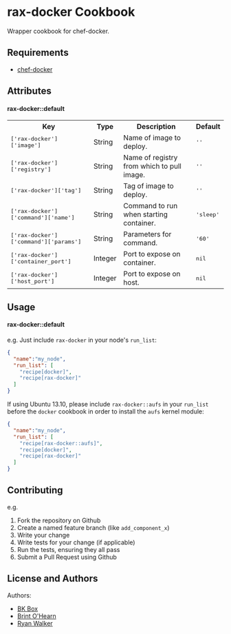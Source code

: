rax-docker Cookbook
===================
Wrapper cookbook for chef-docker.

Requirements
------------
* [chef-docker](https://github.com/bflad/chef-docker)

Attributes
----------

#### rax-docker::default
<table>
  <tr>
    <th>Key</th>
    <th>Type</th>
    <th>Description</th>
    <th>Default</th>
  </tr>
  <tr>
    <td><tt>['rax-docker']['image']</tt></td>
    <td>String</td>
    <td>Name of image to deploy.</td>
    <td><tt>''</tt></td>
  </tr>
  <tr>
    <td><tt>['rax-docker']['registry']</tt></td>
    <td>String</td>
    <td>Name of registry from which to pull image.</td>
    <td><tt>''</tt></td>
  </tr>
  <tr>
    <td><tt>['rax-docker']['tag']</tt></td>
    <td>String</td>
    <td>Tag of image to deploy.</td>
    <td><tt>''</tt></td>
  </tr>
  <tr>
    <td><tt>['rax-docker']['command']['name']</tt></td>
    <td>String</td>
    <td>Command to run when starting container.</td>
    <td><tt>'sleep'</tt></td>
  </tr>
  <tr>
    <td><tt>['rax-docker']['command']['params']</tt></td>
    <td>String</td>
    <td>Parameters for command.</td>
    <td><tt>'60'</tt></td>
  </tr>
  <tr>
    <td><tt>['rax-docker']['container_port']</tt></td>
    <td>Integer</td>
    <td>Port to expose on container.</td>
    <td><tt>nil</tt></td>
  </tr>
  <tr>
    <td><tt>['rax-docker']['host_port']</tt></td>
    <td>Integer</td>
    <td>Port to expose on host.</td>
    <td><tt>nil</tt></td>
  </tr>
</table>

Usage
-----
#### rax-docker::default

e.g.
Just include `rax-docker` in your node's `run_list`:

```json
{
  "name":"my_node",
  "run_list": [
    "recipe[docker]",
    "recipe[rax-docker]"
  ]
}
```

If using Ubuntu 13.10, please include `rax-docker::aufs` in your `run_list`
before the `docker` cookbook in order to install the `aufs` kernel module:

```json
{
  "name":"my_node",
  "run_list": [
    "recipe[rax-docker::aufs]",
    "recipe[docker]",
    "recipe[rax-docker]"
  ]
}
```

Contributing
------------

e.g.
1. Fork the repository on Github
2. Create a named feature branch (like `add_component_x`)
3. Write your change
4. Write tests for your change (if applicable)
5. Run the tests, ensuring they all pass
6. Submit a Pull Request using Github

License and Authors
-------------------
Authors:
* [BK Box](https://github.com/gondoi)
* [Brint O'Hearn](https://github.com/brint)
* [Ryan Walker](https://github.com/ryandub)
